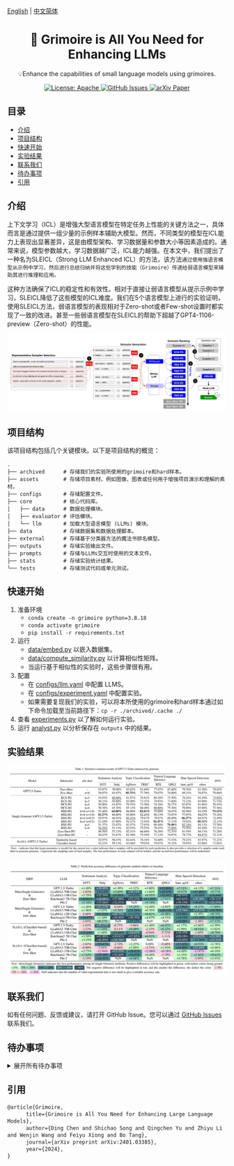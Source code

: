 [English](./README.md) | [中文简体](./README.zh_CN.md)

<h1 align="center">
    📖 Grimoire is All You Need for Enhancing LLMs
</h1>
<p align="center">💡Enhance the capabilities of small language models using grimoires.
<p align="center">
<a href="https://opensource.org/license/apache-2-0/">
    <img alt="License: Apache" src="https://img.shields.io/badge/License-Apache2.0-green.svg">
</a>
<a href="https://github.com/IAAR-Shanghai/Grimoire/issues">
    <img alt="GitHub Issues" src="https://img.shields.io/github/issues/IAAR-Shanghai/Grimoire?color=red">
</a>
<a href="https://arxiv.org/abs/2401.03385">
    <img alt="arXiv Paper" src="https://img.shields.io/badge/Paper-arXiv-blue.svg">
</a></p>

## 目录
- [介绍](#介绍)
- [项目结构](#项目结构)
- [快速开始](#快速开始)
- [实验结果](#实验结果)
- [联系我们](#联系我们)
- [待办事项](#待办事项)
- [引用](#引用)

## 介绍

上下文学习（ICL）是增强大型语言模型在特定任务上性能的关键方法之一，具体而言是通过提供一组少量的示例样本辅助大模型。然而，不同类型的模型在ICL能力上表现出显著差异，这是由模型架构、学习数据量和参数大小等因素造成的。通常来说，模型参数越大，学习数据越广泛，ICL能力越强。在本文中，我们提出了一种名为SLEICL（Strong LLM Enhanced ICL）的方法，该方法`通过使用强语言模型从示例中学习，然后进行总结归纳并将这些学到的技能（Grimoire）传递给弱语言模型来辅助其进行推理和应用。`

这种方法确保了ICL的稳定性和有效性。相对于直接让弱语言模型从提示示例中学习，SLEICL降低了这些模型的ICL难度。我们在5个语言模型上进行的实验证明，使用SLEICL方法，弱语言模型的表现相对于Zero-shot或者Few-shot设置时都实现了一致的改进。甚至一些弱语言模型在SLEICL的帮助下超越了GPT4-1106-preview（Zero-shot）的性能。
<p align="center"><img src="./assets/grim_framework.jpg" alt=""></p>

## 项目结构
该项目结构包括几个关键模块。以下是项目结构的概览：
```
.
├── archived      # 存储我们的实验所使用的grimoire和hard样本。
├── assets        # 存储项目素材，例如图像、图表或任何用于增强项目演示和理解的素材。
├── configs       # 存储配置文件。
├── core          # 核心代码库。
│   ├── data      # 数据处理模块。
│   ├── evaluator # 评估模块。
│   └── llm       # 加载大型语言模型 (LLMs) 模块。
├── data          # 存储数据集和数据处理脚本。
├── external      # 存储基于分类器方法的魔法书排名模型。
├── outputs       # 存储实验输出文件。
├── prompts       # 存储与LLMs交互时使用的文本文件。
├── stats         # 存储实验统计结果。
└── tests         # 存储测试代码或单元测试。
```

## 快速开始
1. 准备环境
   * `conda create -n grimoire python=3.8.18`
   * `conda activate grimoire`
   * `pip install -r requirements.txt`
2. 运行
   * [data/embed.py](data/embed.py) 以嵌入数据集。
   * [data/compute_similarity.py](data/compute_similarity.py) 以计算相似性矩阵。
   * 当运行基于相似性的实验时，这些步骤很有用。
3. 配置
   * 在 [configs/llm.yaml](configs/llm.yaml) 中配置 LLMS。
   * 在 [configs/experiment.yaml](configs/experiment.yaml) 中配置实验。
   * 如果需要复现我们的实验，可以将本所使用的grimoire和hard样本通过如下命令加载至当前路径下：`cp -r ./archived/.cache ./`
4. 查看 [experiments.py](experiments.py) 以了解如何运行实验。
5. 运行 [analyst.py](analyst.py) 以分析保存在 `outputs` 中的结果。

## 实验结果
<p align="center"><img src="./assets/res_gpt-3.5-turbo.jpg" alt=""></p>
<p align="center"><img src="./assets/acc_diff_grim_to_baseline.jpg" alt=""></p>


## 联系我们
如有任何问题、反馈或建议，请打开 GitHub Issue。您可以通过 [GitHub Issues](https://github.com/IAAR-Shanghai/Grimoire/issues) 联系我们。

## 待办事项
<details>
<summary>展开所有待办事项</summary>

<<<<<<< HEAD
- [ ] 编写统一的 setup.sh 来实现自动的环境配置和 embed.py 和 compute_similarity.py 的执行；
- [x] 提供一个部署 Vllm 模型的简易教程；
- [x] 实现直接从huggingface加载大模型；
- [ ] 增加 experiment.yaml 中的可配置项；
=======
- [ ] 编写统一的 `setup.sh` 来实现自动的环境配置和 `embed.py` 和 `compute_similarity.py` 的执行；
- [ ] 提供一个部署 vllm 模型的简易教程；
- [ ] 实现直接从`huggingface`加载大模型；
- [ ] 增加 `experiment.yaml` 中的可配置项；
>>>>>>> main
- [ ] 基于 Docker 对实验环境和代码进行打包，便于研究者快速使用部署；

</details>

## 引用
```
@article{Grimoire,
      title={Grimoire is All You Need for Enhancing Large Language Models}, 
      author={Ding Chen and Shichao Song and Qingchen Yu and Zhiyu Li and Wenjin Wang and Feiyu Xiong and Bo Tang},
      journal={arXiv preprint arXiv:2401.03385},
      year={2024},
}
```
